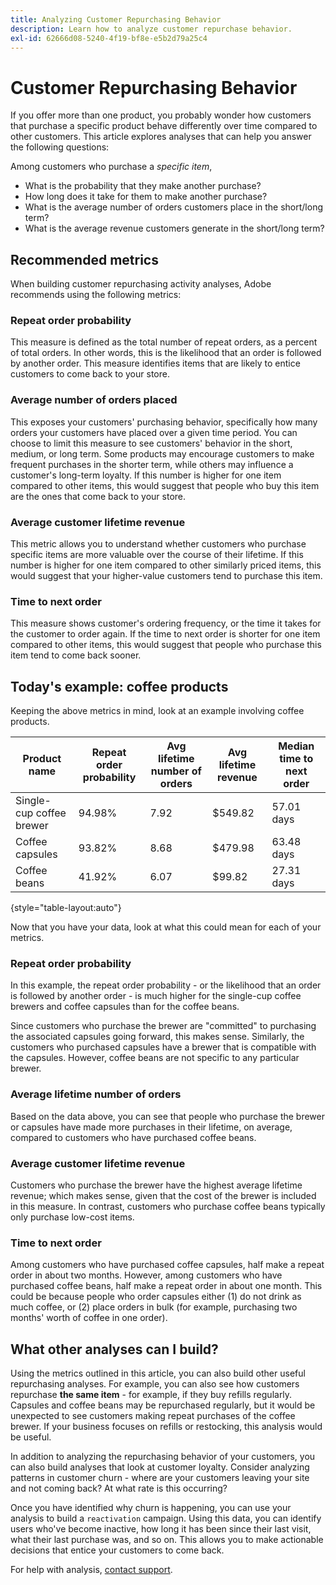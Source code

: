 ```yaml
---
title: Analyzing Customer Repurchasing Behavior
description: Learn how to analyze customer repurchase behavior.
exl-id: 62666d08-5240-4f19-bf8e-e5b2d79a25c4
---
```

# Customer Repurchasing Behavior

If you offer more than one product, you probably wonder how customers that purchase a specific product behave differently over time compared to other customers. This article explores analyses that can help you answer the following questions:

Among customers who purchase a *specific item*,

* What is the probability that they make another purchase?
* How long does it take for them to make another purchase?
* What is the average number of orders customers place in the short/long term?
* What is the average revenue customers generate in the short/long term?

## Recommended metrics

When building customer repurchasing activity analyses, Adobe recommends using the following metrics:

### Repeat order probability

This measure is defined as the total number of repeat orders, as a percent of total orders. In other words, this is the likelihood that an order is followed by another order. This measure identifies items that are likely to entice customers to come back to your store.

### Average number of orders placed

This exposes your customers' purchasing behavior, specifically how many orders your customers have placed over a given time period. You can choose to limit this measure to see customers' behavior in the short, medium, or long term. Some products may encourage customers to make frequent purchases in the shorter term, while others may influence a customer's long-term loyalty. If this number is higher for one item compared to other items, this would suggest that people who buy this item are the ones that come back to your store.

### Average customer lifetime revenue

This metric allows you to understand whether customers who purchase specific items are more valuable over the course of their lifetime. If this number is higher for one item compared to other similarly priced items, this would suggest that your higher-value customers tend to purchase this item.

### Time to next order

This measure shows customer's ordering frequency, or the time it takes for the customer to order again. If the time to next order is shorter for one item compared to other items, this would suggest that people who purchase this item tend to come back sooner.

## Today's example: coffee products

Keeping the above metrics in mind, look at an example involving coffee products.

| **Product name** | **Repeat order probability** | **Avg lifetime number of orders** | **Avg lifetime revenue** | **Median time to next order** |
|-----|-----|-----|-----|-----|
| Single-cup coffee brewer | 94.98% | 7.92 | $549.82 | 57.01 days |
| Coffee capsules | 93.82% | 8.68 | $479.98 | 63.48 days |
| Coffee beans | 41.92% | 6.07 | $99.82 | 27.31 days |

{style="table-layout:auto"}

Now that you have your data, look at what this could mean for each of your metrics.

### Repeat order probability

In this example, the repeat order probability - or the likelihood that an order is followed by another order - is much higher for the single-cup coffee brewers and coffee capsules than for the coffee beans.

Since customers who purchase the brewer are "committed" to purchasing the associated capsules going forward, this makes sense. Similarly, the customers who purchased capsules have a brewer that is compatible with the capsules. However, coffee beans are not specific to any particular brewer.

### Average lifetime number of orders

Based on the data above, you can see that people who purchase the brewer or capsules have made more purchases in their lifetime, on average, compared to customers who have purchased coffee beans.

### Average customer lifetime revenue

Customers who purchase the brewer have the highest average lifetime revenue; which makes sense, given that the cost of the brewer is included in this measure. In contrast, customers who purchase coffee beans typically only purchase low-cost items.

### Time to next order

Among customers who have purchased coffee capsules, half make a repeat order in about two months. However, among customers who have purchased coffee beans, half make a repeat order in about one month. This could be because people who order capsules either (1) do not drink as much coffee, or (2) place orders in bulk (for example, purchasing two months' worth of coffee in one order).

## What other analyses can I build?

Using the metrics outlined in this article, you can also build other useful repurchasing analyses. For example, you can also see how customers repurchase **the same item** - for example, if they buy refills regularly. Capsules and coffee beans may be repurchased regularly, but it would be unexpected to see customers making repeat purchases of the coffee brewer. If your business focuses on refills or restocking, this analysis would be useful.

In addition to analyzing the repurchasing behavior of your customers, you can also build analyses that look at customer loyalty. Consider analyzing patterns in customer churn - where are your customers leaving your site and not coming back? At what rate is this occurring?

Once you have identified why churn is happening, you can use your analysis to build a `reactivation` campaign. Using this data, you can identify users who've become inactive, how long it has been since their last visit, what their last purchase was, and so on. This allows you to make actionable decisions that entice your customers to come back.

For help with analysis, [contact support](https://experienceleague.adobe.com/docs/commerce-knowledge-base/kb/troubleshooting/miscellaneous/mbi-service-policies.html?lang=en).
